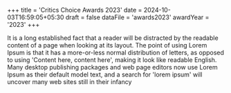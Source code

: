 +++
title = 'Critics Choice Awards 2023'
date = 2024-10-03T16:59:05+05:30
draft = false
dataFile = 'awards2023'
awardYear = '2023'
+++

It is a long established fact that a reader will be distracted by the readable content of a page when looking at its layout. The point of using Lorem Ipsum is that it has a more-or-less normal distribution of letters, as opposed to using 'Content here, content here', making it look like readable English. Many desktop publishing packages and web page editors now use Lorem Ipsum as their default model text, and a search for 'lorem ipsum' will uncover many web sites still in their infancy
